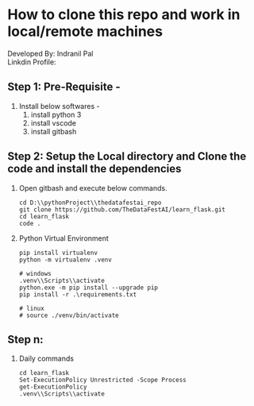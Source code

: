 # How to clone this repo and work in local/remote machines

Developed By: Indranil Pal <br>
Linkdin Profile:  

## Step 1: Pre-Requisite -
1. Install below softwares -
	1. install python 3
	2. install vscode
	3. install gitbash


## Step 2: Setup the Local directory and Clone the code and install the dependencies 
1. Open gitbash and execute below commands.
	```shell
	cd D:\\pythonProject\\thedatafestai_repo
	git clone https://github.com/TheDataFestAI/learn_flask.git
	cd learn_flask
	code .
	```
2. Python Virtual Environment
	```shell
	pip install virtualenv
	python -m virtualenv .venv

	# windows
	.venv\\Scripts\\activate
	python.exe -m pip install --upgrade pip
	pip install -r .\requirements.txt

	# linux
	# source ./venv/bin/activate
	```


## Step n:
1. Daily commands
	```shell
	cd learn_flask
	Set-ExecutionPolicy Unrestricted -Scope Process
	get-ExecutionPolicy
	.venv\\Scripts\\activate
	```